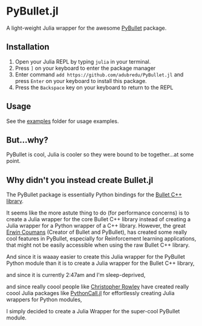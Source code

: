 # PyBullet.jl

A light-weight Julia wrapper for the awesome [PyBullet](https://github.com/bulletphysics/bullet3) package.

## Installation
1. Open your Julia REPL by typing  `julia` in your terminal.
2. Press `]` on your keyboard to enter the package manager
3. Enter command `add https://github.com/adubredu/PyBullet.jl` and press 
`Enter` on your keyboard to install this package.
4. Press the `Backspace` key on your keyboard to return to the REPL


## Usage
See the [examples](examples) folder for usage examples.


## But...why?
PyBullet is cool, Julia is cooler so they were bound to be together...at some point.

## Why didn't you instead create Bullet.jl
The PyBullet package is essentially Python bindings for the [Bullet C++ library](https://github.com/bulletphysics/bullet3).

It seems like the more astute thing to do (for performance concerns) is to create a Julia wrapper for the core Bullet C++ library instead of creating a Julia wrapper for a Python wrapper of a C++ library. However, the great [Erwin Coumans](https://github.com/erwincoumans) (Creator of Bullet and PyBullet), has created some really cool features in PyBullet, especially for Reinforcement learning applications, that might not be easily accessible when using the raw Bullet C++ library. 

And since it is waaay easier to create this Julia wrapper for the PyBullet Python module than it is to create a Julia wrapper for the Bullet C++ library, 

and since it is currently 2:47am and I'm sleep-deprived,  

and since really coool people like [Christopher Rowley](https://github.com/cjdoris) have created really coool Julia packages like [PythonCall.jl](https://github.com/cjdoris/PythonCall.jl) for effortlessly creating Julia wrappers for Python modules,

I simply decided to create a Julia Wrapper for the super-cool PyBullet module.